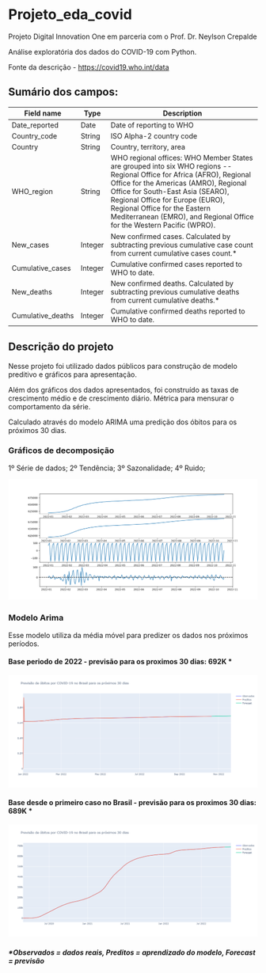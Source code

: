 # Projeto_eda_covid
Projeto Digital Innovation One em parceria com o Prof. Dr. Neylson Crepalde

Análise exploratória dos dados do COVID-19 com Python.

Fonte da descrição - https://covid19.who.int/data

## Sumário dos campos:

<table role="table"><thead><tr role="row"><th colSpan="1" role="columnheader">Field name	</th><th colSpan="1" role="columnheader">Type</th><th colSpan="1" role="columnheader">Description</th></tr></thead><tbody role="rowgroup"><tr role="row"><td role="cell">Date_reported</td><td role="cell">Date</td><td role="cell">Date of reporting to WHO</td></tr><tr role="row"><td role="cell">Country_code</td><td role="cell">String</td><td role="cell">ISO Alpha-2 country code</td></tr><tr role="row"><td role="cell">Country</td><td role="cell">String</td><td role="cell">Country, territory, area</td></tr><tr role="row"><td role="cell">WHO_region</td><td role="cell">String</td><td role="cell">WHO regional offices: WHO Member States are grouped into six WHO regions -- Regional Office for Africa (AFRO), Regional Office for the Americas (AMRO), Regional Office for South-East Asia (SEARO), Regional Office for Europe (EURO), Regional Office for the Eastern Mediterranean (EMRO), and Regional Office for the Western Pacific (WPRO).</td></tr><tr role="row"><td role="cell">New_cases</td><td role="cell">Integer</td><td role="cell">New confirmed cases. Calculated by subtracting previous cumulative case count from current cumulative cases count.*</td></tr><tr role="row"><td role="cell">Cumulative_cases</td><td role="cell">Integer</td><td role="cell">Cumulative confirmed cases reported to WHO to date.</td></tr><tr role="row"><td role="cell">New_deaths</td><td role="cell">Integer</td><td role="cell">New confirmed deaths. Calculated by subtracting previous cumulative deaths from current cumulative deaths.*</td></tr><tr role="row"><td role="cell">Cumulative_deaths</td><td role="cell">Integer</td><td role="cell">Cumulative confirmed deaths reported to WHO to date.</td></tr></tbody></table>

## Descrição do projeto

Nesse projeto foi utilizado dados públicos para construção de modelo preditivo e gráficos para apresentação.

Além dos gráficos dos dados apresentados, foi construído as taxas de crescimento médio e de crescimento diário. Métrica para mensurar o comportamento da série.

Calculado através do modelo ARIMA uma predição dos óbitos para os próximos 30 dias.

### Gráficos de decomposição
1º Série de dados;
2º Tendência; 
3º Sazonalidade;
4º Ruido;

<img src = https://github.com/Cesarszabo/Projeto_Python_COVID19/blob/0cab80446eeab92c653bc01f1ce1064cdab51ae1/Graficos/Graficos%20estatisticos.png>

### Modelo Arima

Esse modelo utiliza da média móvel para predizer os dados nos próximos períodos.

#### Base periodo de 2022 - previsão para os proximos 30 dias: 692K *
<img src = https://github.com/Cesarszabo/Projeto_Python_COVID19/blob/0cab80446eeab92c653bc01f1ce1064cdab51ae1/Graficos/Predi%C3%A7%C3%A3o%20COVID%202022.png>

#### Base desde o primeiro caso no Brasil - previsão para os proximos 30 dias: 689K *
<img src = https://github.com/Cesarszabo/Projeto_Python_COVID19/blob/0cab80446eeab92c653bc01f1ce1064cdab51ae1/Graficos/Predi%C3%A7%C3%A3o%20COVID%20inicio.png>

##### *Observados = dados reais, Preditos = aprendizado do modelo, Forecast = previsão 



